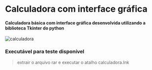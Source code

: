# Calculadora com interface gráfica
#### Calculadora básica com interface gráfica desenvolvida utilizando a biblioteca Tkinter do python

![calculadora](https://user-images.githubusercontent.com/50887877/214980060-775621ec-c7d3-4c3e-95c1-3235f42dc44b.png)

### Executável para teste disponível
> extrair o arquivo rar e executar o atalho calculadora.Ink
